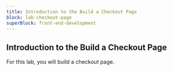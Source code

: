 ```yaml
---
title: Introduction to the Build a Checkout Page
block: lab-checkout-page
superBlock: front-end-development
---
```


## Introduction to the Build a Checkout Page

For this lab, you will build a checkout page.
